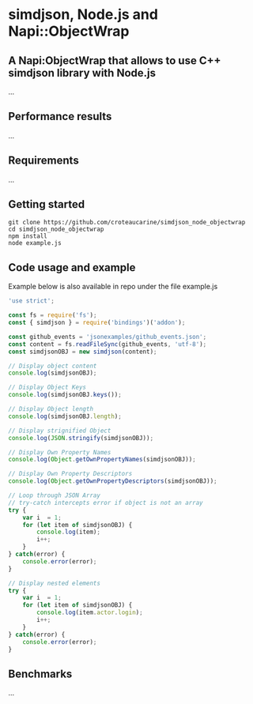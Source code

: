 # simdjson, Node.js and Napi::ObjectWrap

## A Napi:ObjectWrap that allows to use C++ simdjson library with Node.js
...

## Performance results
...

## Requirements
...

## Getting started
```
git clone https://github.com/croteaucarine/simdjson_node_objectwrap
cd simdjson_node_objectwrap
npm install
node example.js
```

## Code usage and example
Example below is also available in repo under the file example.js
```javascript
'use strict';

const fs = require('fs');
const { simdjson } = require('bindings')('addon');

const github_events = 'jsonexamples/github_events.json';
const content = fs.readFileSync(github_events, 'utf-8');
const simdjsonOBJ = new simdjson(content);

// Display object content
console.log(simdjsonOBJ);

// Display Object Keys
console.log(simdjsonOBJ.keys());

// Display Object length
console.log(simdjsonOBJ.length);

// Display strignified Object
console.log(JSON.stringify(simdjsonOBJ));

// Display Own Property Names
console.log(Object.getOwnPropertyNames(simdjsonOBJ));

// Display Own Property Descriptors
console.log(Object.getOwnPropertyDescriptors(simdjsonOBJ));

// Loop through JSON Array 
// try-catch intercepts error if object is not an array
try {
    var i  = 1;
    for (let item of simdjsonOBJ) {
        console.log(item);
        i++;
    }
} catch(error) {
    console.error(error);
}

// Display nested elements
try {
    var i  = 1;
    for (let item of simdjsonOBJ) {
        console.log(item.actor.login);
        i++;
    }
} catch(error) {
    console.error(error);
}
```

## Benchmarks
...




